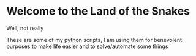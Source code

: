 # Welcome to the Land of the Snakes
Well, not really

These are some of my python scripts, I am using them for benevolent purposes to make life easier and to solve/automate some things
